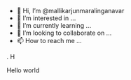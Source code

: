 - 👋 Hi, I’m @mallikarjunmaralinganavar
- 👀 I’m interested in ...
- 🌱 I’m currently learning ...
- 💞️ I’m looking to collaborate on ...
- 📫 How to reach me ...

<!---
mallikarjunmaralinganavar/mallikarjunmaralinganavar is a ✨ special ✨ repository because its `README.md` (this file) appears on your GitHub profile.
You can click the Preview link to take a look at your changes.
--->. H
Hello world
